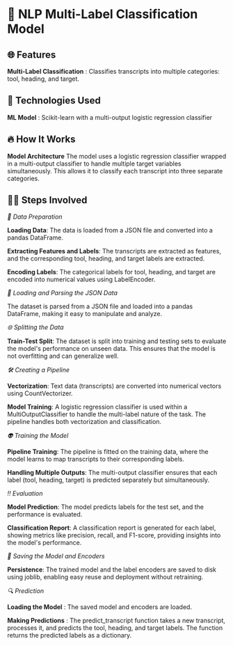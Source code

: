 # 📝 NLP Multi-Label Classification Model

## 🌐 Features
**Multi-Label Classification** : Classifies transcripts into multiple categories: tool, heading, and target.

## 🔨 Technologies Used
**ML Model** : Scikit-learn with a multi-output logistic regression classifier

## 🔥 How It Works
**Model Architecture** 
The model uses a logistic regression classifier wrapped in a multi-output classifier to handle multiple target variables simultaneously. This allows it to classify each transcript into three separate categories.

## 👩‍💼 Steps Involved
*🎉 Data Preparation*

**Loading Data**: The data is loaded from a JSON file and converted into a pandas DataFrame.

**Extracting Features and Labels**: The transcripts are extracted as features, and the corresponding tool, heading, and target labels are extracted.

**Encoding Labels**: The categorical labels for tool, heading, and target are encoded into numerical values using LabelEncoder.

*🤩 Loading and Parsing the JSON Data*

The dataset is parsed from a JSON file and loaded into a pandas DataFrame, making it easy to manipulate and analyze.

*🌐 Splitting the Data*

**Train-Test Split**: The dataset is split into training and testing sets to evaluate the model's performance on unseen data. This ensures that the model is not overfitting and can generalize well.

*🛠️ Creating a Pipeline*

**Vectorization**: Text data (transcripts) are converted into numerical vectors using CountVectorizer.

**Model Training**: A logistic regression classifier is used within a MultiOutputClassifier to handle the multi-label nature of the task. The pipeline handles both vectorization and classification.

*👽 Training the Model*

**Pipeline Training**: The pipeline is fitted on the training data, where the model learns to map transcripts to their corresponding labels.

**Handling Multiple Outputs**: The multi-output classifier ensures that each label (tool, heading, target) is predicted separately but simultaneously.

*‼️ Evaluation*

**Model Prediction**: The model predicts labels for the test set, and the performance is evaluated.

**Classification Report**: A classification report is generated for each label, showing metrics like precision, recall, and F1-score, providing insights into the model's performance.

*🌟 Saving the Model and Encoders*

**Persistence**: The trained model and the label encoders are saved to disk using joblib, enabling easy reuse and deployment without retraining.

*🔍 Prediction*

**Loading the Model** : The saved model and encoders are loaded.

**Making Predictions** : The predict_transcript function takes a new transcript, processes it, and predicts the tool, heading, and target labels. The function returns the predicted labels as a dictionary.
